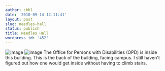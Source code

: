 ```yaml
---
author: cbhl
date: '2010-09-14 12:11:41'
layout: post
slug: needles-hall
status: publish
title: Needles Hall
wordpress_id: '452'
---
```


![image](http://blog.azuresky.ca/blog/wp-content/uploads/2010/09/wpid-IMG_20100914_114657.jpg)
![image](http://blog.azuresky.ca/blog/wp-content/uploads/2010/09/wpid-IMG_20100914_114707.jpg)
The Office for Persons with Disabilities (OPD) is inside this building.
This is the back of the building, facing campus. I still haven't figured
out how one would get inside without having to climb stairs.
